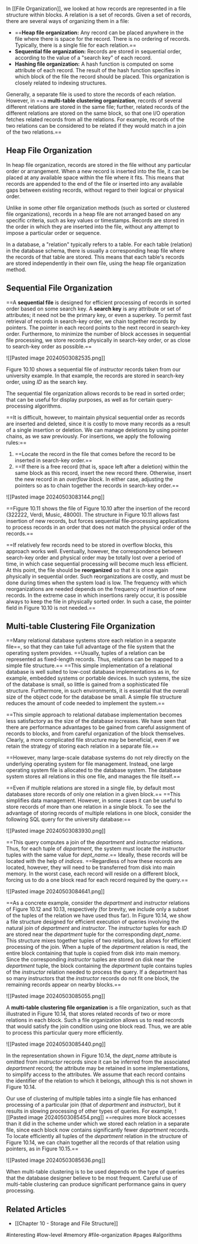 In [[File Organization]], we looked at how records are represented in a file structure within blocks. A relation is a set of records. Given a set of records, there are several ways of organizing them in a file:

- ==**Heap file organization:** Any record can be placed anywhere in the file where there is space for the record. There is no ordering of records. Typically, there is a single file for each relation.==
- **Sequential file organization:** Records are stored in sequential order, according to the value of a "search key" of each record. 
- **Hashing file organization:** A hash function is computed on some attribute of each record. The result of the hash function specifies in which block of the file the record should be placed. This organization is closely related to indexing structures.

Generally, a separate file is used to store the records of each relation. However, in ==a **multi-table clustering organization**, records of several different relations are stored in the same file; further, related records of the different relations are stored on the same block, so that one I/O operation fetches related records from all the relations. For example, records of the two relations can be considered to be related if they would match in a join of the two relations.==

## Heap File Organization
In heap file organization, records are stored in the file without any particular order or arrangement. When a new record is inserted into the file, it can be placed at any available space within the file where it fits. This means that records are appended to the end of the file or inserted into any available gaps between existing records, without regard to their logical or physical order.

Unlike in some other file organization methods (such as sorted or clustered file organizations), records in a  heap file are not arranged based on any specific criteria, such as key values or timestamps. Records are stored in the order in which they are inserted into the file, without any attempt to impose a particular order or sequence.

In a database, a "relation" typically refers to a table. For each table (relation) in the database schema, there is usually a corresponding heap file where the records of that table are stored. This means that each table's records are stored independently in their own file, using the heap file organization method.
## Sequential File Organization
==A **sequential file** is designed for efficient processing of records in sorted order based on some search key. A **search key** is any attribute or set of attributes; it need not be the primary key, or even a superkey. To permit fast retrieval of records in search-key order, we chain together records by pointers. The pointer in each record points to the next record in search-key order. Furthermore, to minimize the number of block accesses in sequential file processing, we store records physically in search-key order, or as close to search-key order as possible.==

![[Pasted image 20240503082535.png]]

Figure 10.10 shows a sequential file of *instructor* records taken from our university example. In that example, the records are stored in search-key order, using *ID* as the search key.

The sequential file organization allows records to be read in sorted order; that can be useful for display purposes, as well as for certain query-processing algorithms.

==It is difficult, however, to maintain physical sequential order as records are inserted and deleted, since it is costly to move many records as a result of a single insertion or deletion. We can manage deletions by using pointer chains, as we saw previously. For insertions, we apply the following rules:==

1. ==Locate the record in the file that comes before the record to be inserted in search-key order.==
2. ==If there is a free record (that is, space left after a deletion) within the same block as this record, insert the new record there. Otherwise, insert the new record in an *overflow block*. In either case, adjusting the pointers so as to chain together the records in search-key order.==

![[Pasted image 20240503083144.png]]

==Figure 10.11 shows the file of Figure 10.10 after the insertion of the record (322222, Verdi, Music, 48000). The structure in Figure 10.11 allows fast insertion of new records, but forces sequential file-processing applications to process records in an order that does not match the physical order of the records.==

==If relatively few records need to be stored in overflow blocks, this approach works well. Eventually, however, the correspondence between search-key order and physical order may be totally lost over a period of time, in which case sequential processing will become much less efficient. At this point, the file should be **reorganized** so that it is once again physically in sequential order. Such reorganizations are costly, and must be done during times when the system load is low. The frequency with which reorganizations are needed depends on the frequency of insertion of new records. In the extreme case in which insertions rarely occur, it is possible always to keep the file in physically sorted order. In such a case, the pointer field in Figure 10.10 is not needed.==

## Multi-table Clustering File Organization
==Many relational database systems store each relation in a separate file==, so that they can take full advantage of the file system that the operating system provides. ==Usually, tuples of a relation can be represented as fixed-length records. Thus, relations can be mapped to a simple file structure.== ==This simple implementation of a relational database is well suited to low-cost database implementations as in, for example, embedded systems or portable devices. In such systems, the size of the database is small, so little is gained from a sophisticated file structure. Furthermore, in such environments, it is essential that the overall size of the object code for the database be small. A simple file structure reduces the amount of code needed to implement the system.==

==This simple approach to relational database implementation becomes less satisfactory as the size of the database increases. We have seen that there are performance advantages to be gained from careful assignment of records to blocks, and from careful organization of the block themselves. Clearly, a more complicated file structure may be beneficial, even if we retain the strategy of storing each relation in a separate file.==

==However, many large-scale database systems do not rely directly on the underlying operating system for file management. Instead, one large operating system file is allocated to the database system. The database system stores all relations in this one file, and manages the file itself.==

==Even if multiple relations are stored in a single file, by default most databases store records of only one relation in a given block.== ==This simplifies data management. However, in some cases it can be useful to store records of more than one relation in a single block. To see the advantage of storing records of multiple relations in one block, consider the following SQL query for the university database:==

![[Pasted image 20240503083930.png]]

==This query computes a join of the *department* and *instructor* relations. Thus, for each tuple of *department*, the system must locate the *instructor* tuples with the same value for *dept_name*.== Ideally, these records will be located with the help of *indices*. ==Regardless of how these records are located, however, they will need to be transferred from disk into main memory. In the worst case, each record will reside on a different block, forcing us to do a one block read for each record required by the query.==

![[Pasted image 20240503084641.png]]

==As a concrete example, consider the *department* and *instructor* relations of Figure 10.12 and 10.13, respectively (for brevity, we include only a subset of the tuples of the relation we have used thus far). In Figure 10.14, we show a file structure designed for efficient execution of queries involving the natural join of *department* and *instructor*. The *instructor* tuples for each *ID* are stored near the *department* tuple for the corresponding *dept_name*. This structure mixes together tuples of two relations, but allows for efficient processing of the join. When a tuple of the *department* relation is read, the entire block containing that tuple is copied from disk into main memory. Since the corresponding *instructor* tuples are stored on disk near the *department* tuple, the block containing the *department* tuple contains tuples of the *instructor* relation needed to process the query. If a department has so many instructors that the *instructor* records do not fit one block, the remaining records appear on nearby blocks.==

![[Pasted image 20240503085055.png]]

A **multi-table clustering file organization** is a file organization, such as that illustrated in Figure 10.14, that stores related records of two or more relations in each block. Such a file organization allows us to read records that would satisfy the join condition using one block read. Thus, we are able to process this particular query more efficiently.

![[Pasted image 20240503085440.png]]

In the representation shown in Figure 10.14, the *dept_name* attribute is omitted from *instructor* records since it can be inferred from the associated *department* record; the attribute may be retained in some implementations, to simplify access to the attributes. We assume that each record contains the identifier of the relation to which it belongs, although this is not shown in Figure 10.14.

Our use of clustering of multiple tables into a single file has enhanced processing of a particular join (that of *department* and *instructor*), but it results in slowing processing of other types of queries. For example, 
![[Pasted image 20240503085454.png]]
==requires more block accesses than it did in the scheme under which we stored each relation in a separate file, since each block now contains significantly fewer *department* records. To locate efficiently all tuples of the *department* relation in the structure of Figure 10.14, we can chain together all the records of that relation using pointers, as in Figure 10.15.==

![[Pasted image 20240503085636.png]]

When multi-table clustering is to be used depends on the type of queries that the database designer believe to be most frequent. Careful use of multi-table clustering can produce significant performance gains in query processing.

## Related Articles
- [[Chapter 10 - Storage and File Structure]]


#interesting #low-level #memory #file-organization #pages #algorithms